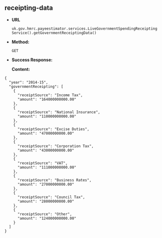 receipting-data
----

* **URL**

  `uk.gov.hmrc.payeestimator.services.LiveGovernmentSpendingReceiptingService().getGovernmentReceiptingData()`

* **Method:**
  
  `GET`
  
  
* **Success Response:**

    **Content:** 

```String
{
  "year": "2014-15",
  "governmentReceipting": [
    {
      "receiptSource": "Income Tax",
      "amount": "164000000000.00"
    },
    {
      "receiptSource": "National Insurance",
      "amount": "110000000000.00"
    },
    {
      "receiptSource": "Excise Duties",
      "amount": "47000000000.00"
    },
    {
      "receiptSource": "Corporation Tax",
      "amount": "43000000000.00"
    },
    {
      "receiptSource": "VAT",
      "amount": "111000000000.00"
    },
    {
      "receiptSource": "Business Rates",
      "amount": "27000000000.00"
    },
    {
      "receiptSource": "Council Tax",
      "amount": "28000000000.00"
    },
    {
      "receiptSource": "Other",
      "amount": "124000000000.00"
    }
  ]
}
```
